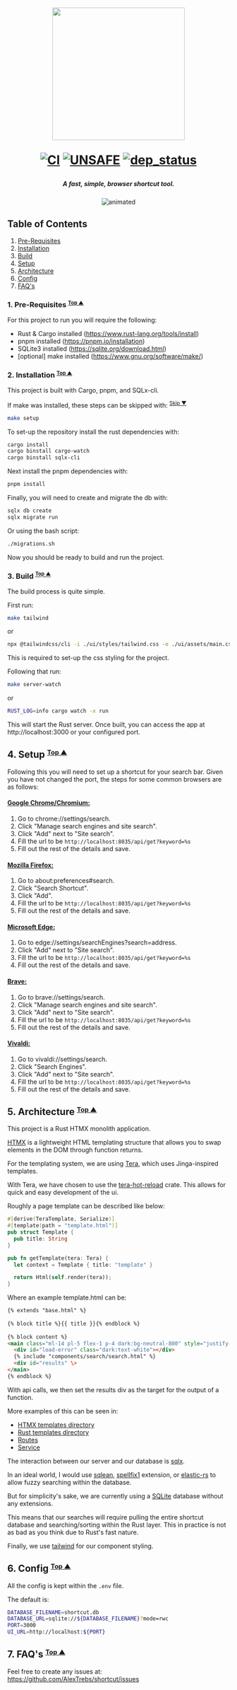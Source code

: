 <h1 align="center">
  <img width="300px" src="https://raw.githubusercontent.com/AlexTrebs/shortcut/refs/heads/main/docs/images/icon.png" />

  [![CI][s0]][l0] [![UNSAFE][s3]][l3] [![dep_status][s7]][l7] 
</h1>

[s0]: https://github.com/AlexTrebs/Shortcut/workflows/CI/badge.svg
[l0]: https://github.com/AlexTrebs/Shortcut/actions
[s3]: https://img.shields.io/badge/unsafe-forbidden-success.svg
[l3]: https://github.com/rust-secure-code/safety-dance/
[s7]: https://deps.rs/repo/github/AlexTrebs/Shortcut/status.svg
[l7]: https://deps.rs/repo/github/AlexTrebs/Shortcut

<h5 align="center">A fast, simple, browser shortcut tool.</h1>

<p align="center">
  <img src="https://raw.githubusercontent.com/AlexTrebs/shortcut/refs/heads/main/docs/images/shortcuts_demo.gif" alt="animated" />
</p>

## <a name="table-of-contents"></a> Table of Contents

1. [Pre-Requisites](#prereq)
2. [Installation](#install)
3. [Build](#build)
4. [Setup](#setup)
5. [Architecture](#arch)
6. [Config](#config)
7. [FAQ's](#faqs)

### 1. <a name="prereq"></a> Pre-Requisites <small><sup>[Top ▲](#table-of-contents)</sup></small>

For this project to run you will require the following:
- Rust & Cargo installed (https://www.rust-lang.org/tools/install)
- pnpm installed (https://pnpm.io/installation)
- SQLite3 installed (https://sqlite.org/download.html)
- [optional] make installed (https://www.gnu.org/software/make/)

### 2. <a name="install"></a> Installation <small><sup>[Top ▲](#table-of-contents)</sup></small>

This project is built with Cargo, pnpm, and SQLx-cli.

If make was installed, these steps can be skipped with:     <sup float="right">[Skip ▼](#build)</sup>

```sh
make setup
```


To set-up the repository install the rust dependencies with: 

```sh
cargo install
cargo binstall cargo-watch
cargo binstall sqlx-cli
```

Next install the pnpm dependencies with:
```sh
pnpm install
```

Finally, you will need to create and migrate the db with:
```sh 
sqlx db create
sqlx migrate run
```
Or using the bash script:
```sh
./migrations.sh
```

Now you should be ready to build and run the project.

### 3. <a name="build"></a> Build <small><sup>[Top ▲](#table-of-contents)</sup></small>

The build process is quite simple.

First run:

```sh
make tailwind
```
or
```sh
npx @tailwindcss/cli -i ./ui/styles/tailwind.css -o ./ui/assets/main.css
```

This is required to set-up the css styling for the project. 

Following that run:

```sh
make server-watch
```
or 
```sh
RUST_LOG=info cargo watch -x run
```
This will start the Rust server. Once built, you can access the app at http://localhost:3000 or your configured port.

## 4. <a name="setup"></a> Setup <small><sup>[Top ▲](#table-of-contents)</sup></small>

Following this you will need to set up a shortcut for your search bar. Given you have not changed the port, the steps for some common browsers are as follows:

#### <b><u>Google Chrome/Chromium:</u></b>
1. Go to chrome://settings/search. 
2. Click "Manage search engines and site search". 
3. Click "Add" next to "Site search". 
4. Fill the url to be `http://localhost:8035/api/get?keyword=%s`
5. Fill out the rest of the details and save.

#### <b><u>Mozilla Firefox:</u></b>
1. Go to about:preferences#search. 
2. Click "Search Shortcut". 
3. Click "Add". 
4. Fill the url to be `http://localhost:8035/api/get?keyword=%s`
5. Fill out the rest of the details and save.

#### <b><u>Microsoft Edge:</u></b>
1. Go to edge://settings/searchEngines?search=address. 
2. Click "Add" next to "Site search". 
3. Fill the url to be `http://localhost:8035/api/get?keyword=%s`
4. Fill out the rest of the details and save.
 
#### <b><u>Brave:</u></b>
1. Go to brave://settings/search. 
2. Click "Manage search engines and site search". 
3. Click "Add" next to "Site search". 
4. Fill the url to be `http://localhost:8035/api/get?keyword=%s`
5. Fill out the rest of the details and save.

#### <b><u>Vivaldi:</u></b>
1. Go to vivaldi://settings/search. 
2. Click "Search Engines". 
3. Click "Add" next to "Site search". 
4. Fill the url to be `http://localhost:8035/api/get?keyword=%s`
5. Fill out the rest of the details and save.

## 5. <a name="arch"></a> Architecture <small><sup>[Top ▲](#table-of-contents)</sup></small>

This project is a Rust HTMX monolith application.

[HTMX](https://htmx.org) is a lightweight HTML templating structure that allows you to swap elements in the DOM through function returns.

For the templating system, we are using [Tera](https://docs.rs/tera/latest/tera/), which uses Jinga-inspired templates.

With Tera, we have chosen to use the [tera-hot-reload](https://github.com/oxidlabs/tera-hot-reload) crate. This allows for quick and easy development of the ui.
 
Roughly a page template can be described like below:

```rust
#[derive(TeraTemplate, Serialize)]
#[template(path = "template.html")]
pub struct Template {
  pub title: String
}

pub fn getTemplate(tera: Tera) {
  let context = Template { title: "template" }

  return Html(self.render(tera));
}
```

Where an example template.html can be: 

```html
{% extends "base.html" %}
 
{% block title %}{{ title }}{% endblock %}
 
{% block content %}
<main class="ml-14 pl-5 flex-1 p-4 dark:bg-neutral-800" style="justify-items: center;" >
  <div id="load-error" class="dark:text-white"></div>
  {% include "components/search/search.html" %}
  <div id="results" \>
</main>
{% endblock %}
```

With api calls, we then set the results div as the target for the output of a function. 

More examples of this can be seen in: 
- [HTMX templates directory](ui/templates)
- [Rust templates directory](src/templates)
- [Routes](src/routes/shortcut.rs)
- [Service](src/service/shortcut.rs)

The interaction between our server and our database is [sqlx](https://docs.rs/sqlx/latest/sqlx/).

In an ideal world, I would use [sqlean](https://github.com/nalgeon/sqlean), [spellfix1](https://sqlite.org/spellfix1.html) extension, or [elastic-rs](https://github.com/elastic/elasticsearch-rs?tab=readme-ov-file) to allow fuzzy searching within the database. 

But for simplicity's sake, we are currently using a [SQLite](https://sqlite.org) database without any extensions.

This means that our searches will require pulling the entire shortcut database and searching/sorting within the Rust layer. This in practice is not as bad as you think due to Rust's fast nature.

Finally, we use [tailwind](https://tailwindcss.com) for our component styling.

## 6. <a name="config"></a> Config <small><sup>[Top ▲](#table-of-contents)</sup></small>

All the config is kept within the `.env` file.

The default is:

```sh
DATABASE_FILENAME=shortcut.db
DATABASE_URL=sqlite://${DATABASE_FILENAME}?mode=rwc
PORT=3000
UI_URL=http://localhost:${PORT}
```

## 7. <a name="faqs"></a> FAQ's <small><sup>[Top ▲](#table-of-contents)</sup></small>


Feel free to create any issues at: https://github.com/AlexTrebs/shortcut/issues


